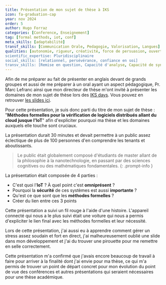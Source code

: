 ```yaml
---
title: Présentation de mon sujet de thèse à IKS
icon: fa-graduation-cap
year: nov 2024
order: 5
author: Hugo Forraz
categories: [Conference, Enseignement]
tag: [formal methods, iot, conf]
meta_skills: [adaptabilité] 
transf_skills: [Communication Orale, Pedagogie, Valorisation, Langues]
qualities: [autonomie, rigueur, créativité, force de persuasion, ouverture d'esprit]
scientific_expertise: Pluridisciplinaire
social_skills: [relationnel, persévérance, confiance en soi]
transv_skills: [Remise en question, Capacité d'analyse, Capacité de synthèse, Formuler un problème, Esprit critique, Reseau]
---
```


Afin de me préparer au fait de présenter en anglais devant de grands groupes et aussi de me préparer à un oral ayant un aspect pédagogique, Pr. Marc Lefranc ainsi que mon directeur de thèse m'ont invité à présenter les domaines de mon sujet de thèse lors des [IKS days](https://ADD_LINK.com). Vous pouvez en retrouver [les slides ici](../../assets/pdfs/documents-competence-compedoc-forrazh/IoT%20Security%20&%20Formal%20methods%20101.pdf).

Pour cette présentation, je suis donc parti du titre de mon sujet de thèse : "**Méthodes formelles pour la vérification de logiciels distribués allant du cloud jusque l'IoT**" afin d'expliciter pourquoi ma thèse et les domaines auxquels elle touche sont cruciaux.

La présentation durait 30 minutes et devait permettre à un public assez éclectique de plus de 100 personnes d'en comprendre les tenants et aboutissants.

> Le public était globalement composé d'étudiants de master allant de la philosophie à la nanotechnologie, en passant par des sciences cognitives ou des mathématiques fondamentales.
{: .prompt-info }

La présentation était composée de 4 parties :
- C'est quoi l'**IoT** ? À quel point c'est **omniprésent** ?
- Pourquoi la **sécurité** de ces systèmes est aussi **importante** ?
- Qu'est ce que sont que les **méthodes formelles** ?
- Créer du lien entre ces 3 points

Cette présentation a suivi un fil rouge à l'aide d'une histoire. L'appareil connecté qui nous a le plus suivi était une voiture qui nous a permis d'expliciter le lien final avec les méthodes formelles et leur nécessité.

Lors de cette présentation, j'ai aussi eu à apprendre comment gérer un stress assez soudain et fort en direct, j'ai malheureusement oublié une slide dans mon développement et j'ai du trouver une pirouette pour me remettre en selle correctement.

Cette présentation m'a confirmé que j'avais encore beaucoup de travail à faire pour arriver à la finalité dont j'ai envie pour ma thèse, ce qui m'a permis de trouver un point de départ concret pour mon évolution du point de vue des conférences et autres présentations qui seraient nécessaires pour une thèse académique.
